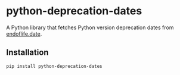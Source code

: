# python-deprecation-dates

A Python library that fetches Python version deprecation dates from [endoflife.date](https://endoflife.date).

## Installation

```bash
pip install python-deprecation-dates
